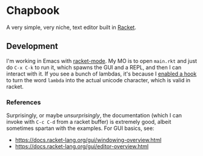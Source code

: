 # Chapbook

A very simple, very niche, text editor built in
[Racket](https://racket-lang.org/). 

## Development

I'm working in Emacs with
[racket-mode](https://github.com/greghendershott/racket-mode). My MO is to open
`main.rkt` and just do `C-x C-k` to run it, which spawns the GUI and a REPL, and
then I can interact with it. If you see a bunch of lambdas, it's because I
[enabled a
hook](https://stackoverflow.com/questions/39431240/lambda-is-replace-with-λ-in-racket-mode-emacs)
to turn the word `lambda` into the actual unicode character, which is valid in
racket.

### References

Surprisingly, or maybe _unsurprisingly_, the documentation (which I can invoke
with `C-c C-d` from a racket buffer) is extremely good, albeit sometimes spartan
with the examples. For GUI basics, see:

* https://docs.racket-lang.org/gui/windowing-overview.html
* https://docs.racket-lang.org/gui/editor-overview.html

